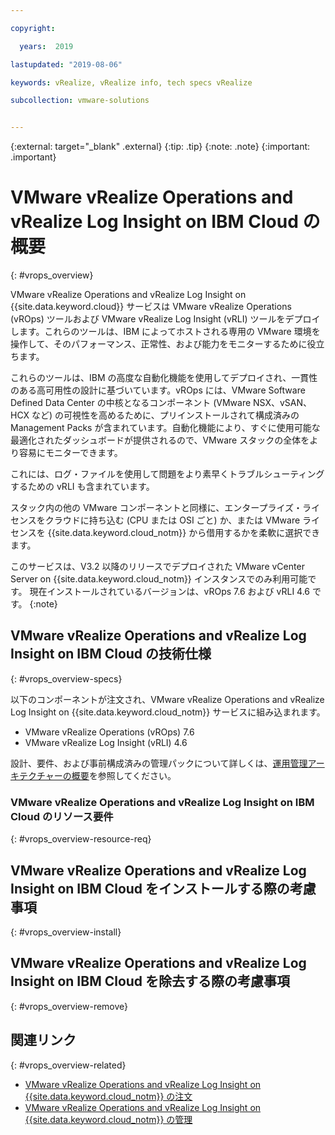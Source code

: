 ```yaml
---

copyright:

  years:  2019

lastupdated: "2019-08-06"

keywords: vRealize, vRealize info, tech specs vRealize

subcollection: vmware-solutions


---
```


{:external: target="_blank" .external}
{:tip: .tip}
{:note: .note}
{:important: .important}

# VMware vRealize Operations and vRealize Log Insight on IBM Cloud の概要
{: #vrops_overview}

VMware vRealize Operations and vRealize Log Insight on {{site.data.keyword.cloud}} サービスは VMware vRealize Operations (vROps) ツールおよび VMware vRealize Log Insight (vRLI) ツールをデプロイします。これらのツールは、IBM によってホストされる専用の VMware 環境を操作して、そのパフォーマンス、正常性、および能力をモニターするために役立ちます。

これらのツールは、IBM の高度な自動化機能を使用してデプロイされ、一貫性のある高可用性の設計に基づいています。vROps には、VMware Software Defined Data Center の中核となるコンポーネント (VMware NSX、vSAN、HCX など) の可視性を高めるために、プリインストールされて構成済みの Management Packs が含まれています。自動化機能により、すぐに使用可能な最適化されたダッシュボードが提供されるので、VMware スタックの全体をより容易にモニターできます。

これには、ログ・ファイルを使用して問題をより素早くトラブルシューティングするための vRLI も含まれています。

スタック内の他の VMware コンポーネントと同様に、エンタープライズ・ライセンスをクラウドに持ち込む (CPU または OSI ごと) か、または VMware ライセンスを {{site.data.keyword.cloud_notm}} から借用するかを柔軟に選択できます。

このサービスは、V3.2 以降のリリースでデプロイされた VMware vCenter Server on {{site.data.keyword.cloud_notm}} インスタンスでのみ利用可能です。 現在インストールされているバージョンは、vROps 7.6 および vRLI 4.6 です。
{:note}

## VMware vRealize Operations and vRealize Log Insight on IBM Cloud の技術仕様
{: #vrops_overview-specs}

以下のコンポーネントが注文され、VMware vRealize Operations and vRealize Log Insight on {{site.data.keyword.cloud_notm}} サービスに組み込まれます。
* VMware vRealize Operations (vROps) 7.6
* VMware vRealize Log Insight (vRLI) 4.6

設計、要件、および事前構成済みの管理パックについて詳しくは、[運用管理アーキテクチャーの概要](/docs/services/vmwaresolutions/services?topic=vmware-solutions-opsmgmt-arch)を参照してください。

### VMware vRealize Operations and vRealize Log Insight on IBM Cloud のリソース要件
{: #vrops_overview-resource-req}


## VMware vRealize Operations and vRealize Log Insight on IBM Cloud をインストールする際の考慮事項
{: #vrops_overview-install}


## VMware vRealize Operations and vRealize Log Insight on IBM Cloud を除去する際の考慮事項
{: #vrops_overview-remove}


## 関連リンク
{: #vrops_overview-related}

* [VMware vRealize Operations and vRealize Log Insight on {{site.data.keyword.cloud_notm}} の注文](/docs/services/vmwaresolutions/services?topic=vmware-solutions-vrops_ordering)
* [VMware vRealize Operations and vRealize Log Insight on {{site.data.keyword.cloud_notm}} の管理](/docs/services/vmwaresolutions/services?topic=vmware-solutions-managing_vrops)
